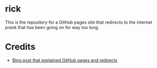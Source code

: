 # rick

This is the repository for a GitHub pages site that redirects to the internet prank that has been going on for way too long. 

# Credits

* [Blog post that explained GitHub pages and redirects](https://www.youtube.com/watch?v=dQw4w9WgXcQ)
